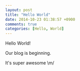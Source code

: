 ```yaml
---
layout: post
title: "Hello World"
date: 2014-10-23 01:38:57 +0900
comments: true
categories: [Hello, World]
---
```


Hello World! 

Our blog is beginning.

<!-- more -->

It's super awesome \m/